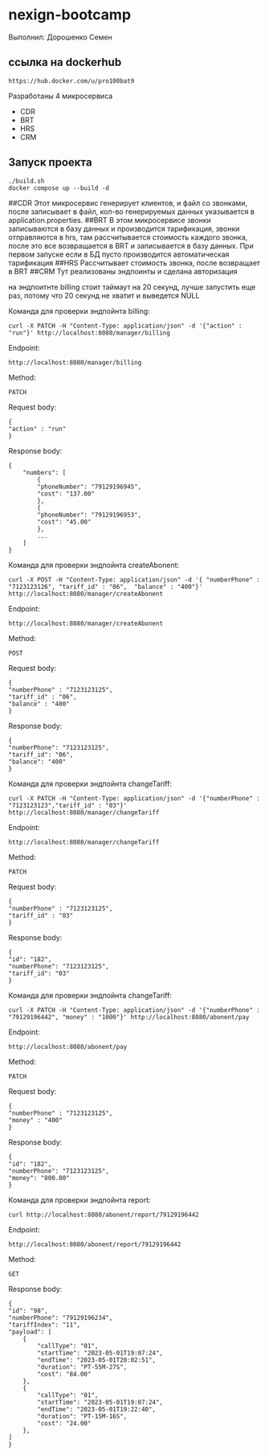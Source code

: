 # nexign-bootcamp

Выполнил: Дорошенко Семен 

## ссылка на dockerhub
    https://hub.docker.com/u/pro100bat9

Разработаны 4 микросервиса 
* CDR
* BRT
* HRS
* CRM

## Запуск проекта

    ./build.sh
    docker compose up --build -d

##CDR
Этот микросервис генерирует клиентов, и файл со звонками, после записывает в файл,
кол-во генерируемых данных указывается в application.properties.
##BRT
В этом микросервисе звонки записываются в базу данных и производится тарификация,
звонки отправляются в hrs, там рассчитывается стоимость каждого звонка, после это
все возвращается в BRT и записывается в базу данных.
При первом запуске если в БД пусто производится автоматическая тарификация
##HRS
Рассчитывает стоимость звонка, после возвращает в BRT
##CRM
Тут реализованы эндпоинты и сделана авторизация

на эндпоитнте billing стоит таймаут на 20 секунд, лучше запустить еще раз, 
потому что 20 секунд не хватит и выведется NULL


Команда для проверки эндпойнта billing:

    curl -X PATCH -H "Content-Type: application/json" -d '{"action" : "run"}' http://localhost:8080/manager/billing

Endpoint: 

    http://localhost:8080/manager/billing
 
Method:

    PATCH


Request body:

    {
    "action" : "run"
    }

Response body:
    
    {
        "numbers": [
            {
            "phoneNumber": "79129196945",
            "cost": "137.00"
            },
            {
            "phoneNumber": "79129196953",
            "cost": "45.00"
            },
            ...
        ]
    }
Команда для проверки эндпойнта createAbonent:

    curl -X POST -H "Content-Type: application/json" -d '{ "numberPhone" : "7123123126", "tariff_id" : "06",  "balance" : "400"}' http://localhost:8080/manager/createAbonent

Endpoint:

    http://localhost:8080/manager/createAbonent

Method:
    
    POST

Request body:

    {
    "numberPhone" : "7123123125",
    "tariff_id" : "06",
    "balance" : "400"
    }

Response body:

    {
    "numberPhone": "7123123125",
    "tariff_id": "06",
    "balance": "400"
    }

Команда для проверки эндпойнта changeTariff:
    
    curl -X PATCH -H "Content-Type: application/json" -d '{"numberPhone" : "7123123123","tariff_id" : "03"}' http://localhost:8080/manager/changeTariff

Endpoint:

    http://localhost:8080/manager/changeTariff

Method:

    PATCH

Request body:

    {
    "numberPhone" : "7123123125",
    "tariff_id" : "03"
    }

Response body:

    {
    "id": "182",
    "numberPhone": "7123123125",
    "tariff_id": "03"
    }

Команда для проверки эндпойнта changeTariff:

    curl -X PATCH -H "Content-Type: application/json" -d '{"numberPhone" : "79129196442", "money" : "1000"}' http://localhost:8080/abonent/pay

Endpoint:

    http://localhost:8080/abonent/pay

Method:

    PATCH

Request body:

    {
    "numberPhone" : "7123123125",
    "money" : "400"
    }

Response body:

    {
    "id": "182",
    "numberPhone": "7123123125",
    "money": "800.00"
    }

Команда для проверки эндпойнта report:

    curl http://localhost:8080/abonent/report/79129196442

Endpoint:

    http://localhost:8080/abonent/report/79129196442

Method:

    GET

Response body:

    {
    "id": "98",
    "numberPhone": "79129196234",
    "tariffIndex": "11",
    "payload": [
        {
            "callType": "01",
            "startTime": "2023-05-01T19:07:24",
            "endTime": "2023-05-01T20:02:51",
            "duration": "PT-55M-27S",
            "cost": "84.00"
        },
        {
            "callType": "01",
            "startTime": "2023-05-01T19:07:24",
            "endTime": "2023-05-01T19:22:40",
            "duration": "PT-15M-16S",
            "cost": "24.00"
        },
    ]
    }


##




